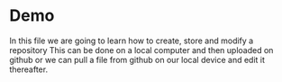 # Demo

In this file we are going to learn how to create, store and modify a repository
This can be done on a local computer and then uploaded on github or we can pull a file from github on our local device and edit it thereafter.

